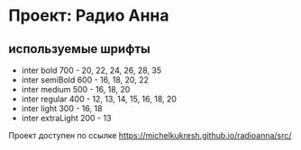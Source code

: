 # Проект: Радио Анна

## используемые шрифты

- inter bold 700 - 20, 22, 24, 26, 28, 35
- inter semiBold 600 - 16, 18, 20, 22
- inter medium 500 - 16, 18, 20
- inter regular 400 - 12, 13, 14, 15, 16, 18, 20
- inter light 300 - 16, 18
- inter extraLight 200 - 13

Проект доступен по ссылке https://michelkukresh.github.io/radioanna/src/